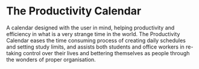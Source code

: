 # The Productivity Calendar
A calendar designed with the user in mind, helping productivity 
and efficiency in what is a very strange time in the world.
The Productivity Calendar eases the time consuming process of 
creating daily schedules and setting study limits, and assists
both students and office workers in re-taking control over
their lives and bettering themselves as people through
the wonders of proper organisation. 
